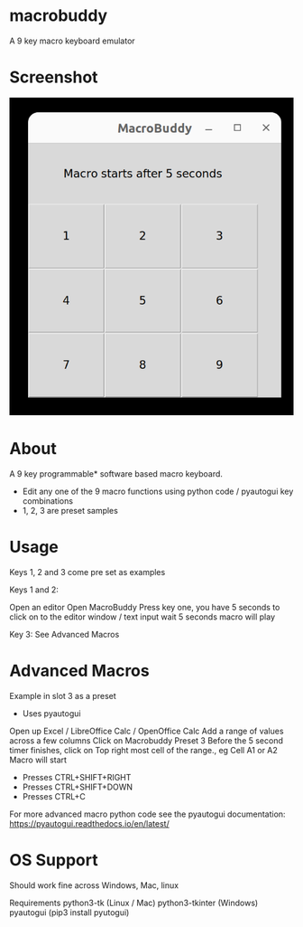 # macrobuddy
A 9 key macro keyboard emulator

# Screenshot

![MacroBuddy Interface Screenshot](/MacroBuddy.png?raw=true "MacroBuddy Interface Screenshot")

# About

A 9 key programmable* software based macro keyboard.

* Edit any one of the 9 macro functions using python code / pyautogui key combinations
* 1, 2, 3 are preset samples

# Usage

Keys 1, 2 and 3 come pre set as examples

Keys 1 and 2:

Open an editor
Open MacroBuddy
Press key one, you have 5 seconds to click  on to the editor window / text input
wait 5 seconds
macro will play

Key 3: See Advanced Macros

# Advanced Macros
Example in slot 3 as a preset
- Uses pyautogui

Open up Excel / LibreOffice Calc / OpenOffice Calc
Add a range of values across a few columns
Click on Macrobuddy Preset 3
Before the 5 second timer finishes, click on Top right most cell of the range., eg Cell A1 or A2
Macro will start
- Presses CTRL+SHIFT+RIGHT
- Presses CTRL+SHIFT+DOWN
- Presses CTRL+C

For more advanced macro python code see the pyautogui documentation: https://pyautogui.readthedocs.io/en/latest/

# OS Support

Should work fine across Windows, Mac, linux

Requirements
python3-tk (Linux / Mac)
python3-tkinter (Windows)
pyautogui (pip3 install pyutogui)
